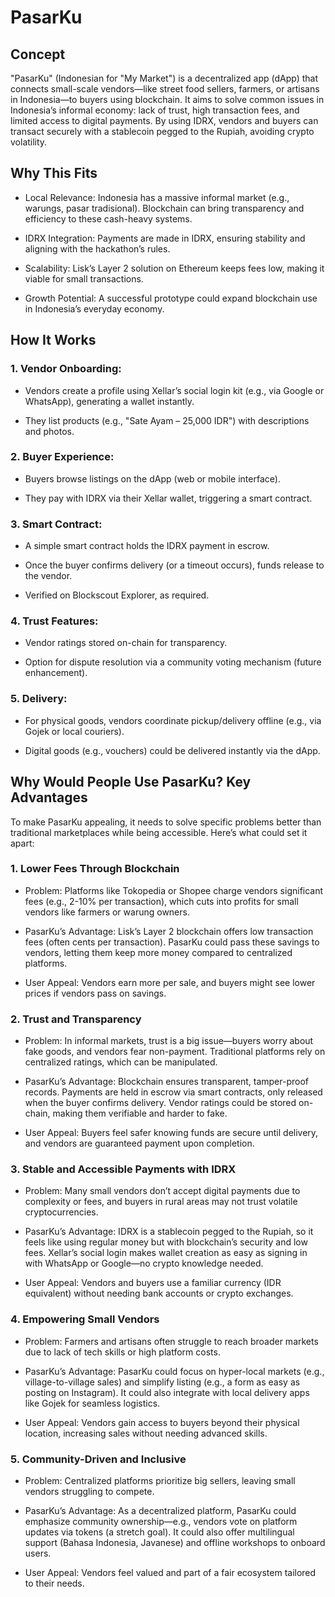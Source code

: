 # PasarKu

## Concept
"PasarKu" (Indonesian for "My Market") is a decentralized app (dApp) that connects small-scale vendors—like street food sellers, farmers, or artisans in Indonesia—to buyers using blockchain. It aims to solve common issues in Indonesia’s informal economy: lack of trust, high transaction fees, and limited access to digital payments. By using IDRX, vendors and buyers can transact securely with a stablecoin pegged to the Rupiah, avoiding crypto volatility.
## Why This Fits
- Local Relevance: Indonesia has a massive informal market (e.g., warungs, pasar tradisional). Blockchain can bring transparency and efficiency to these cash-heavy systems.

- IDRX Integration: Payments are made in IDRX, ensuring stability and aligning with the hackathon’s rules.

- Scalability: Lisk’s Layer 2 solution on Ethereum keeps fees low, making it viable for small transactions.

- Growth Potential: A successful prototype could expand blockchain use in Indonesia’s everyday economy.

## How It Works
### 1. Vendor Onboarding:
- Vendors create a profile using Xellar’s social login kit (e.g., via Google or WhatsApp), generating a wallet instantly.

- They list products (e.g., "Sate Ayam – 25,000 IDR") with descriptions and photos.

### 2. Buyer Experience:
- Buyers browse listings on the dApp (web or mobile interface).

- They pay with IDRX via their Xellar wallet, triggering a smart contract.

### 3. Smart Contract:
- A simple smart contract holds the IDRX payment in escrow.

- Once the buyer confirms delivery (or a timeout occurs), funds release to the vendor.

- Verified on Blockscout Explorer, as required.

### 4. Trust Features:
- Vendor ratings stored on-chain for transparency.

- Option for dispute resolution via a community voting mechanism (future enhancement).

### 5. Delivery:
- For physical goods, vendors coordinate pickup/delivery offline (e.g., via Gojek or local couriers).

- Digital goods (e.g., vouchers) could be delivered instantly via the dApp.

## Why Would People Use PasarKu? Key Advantages
To make PasarKu appealing, it needs to solve specific problems better than traditional marketplaces while being accessible. Here’s what could set it apart:
### 1. Lower Fees Through Blockchain
- Problem: Platforms like Tokopedia or Shopee charge vendors significant fees (e.g., 2-10% per transaction), which cuts into profits for small vendors like farmers or warung owners.

- PasarKu’s Advantage: Lisk’s Layer 2 blockchain offers low transaction fees (often cents per transaction). PasarKu could pass these savings to vendors, letting them keep more money compared to centralized platforms.

- User Appeal: Vendors earn more per sale, and buyers might see lower prices if vendors pass on savings.

### 2. Trust and Transparency
- Problem: In informal markets, trust is a big issue—buyers worry about fake goods, and vendors fear non-payment. Traditional platforms rely on centralized ratings, which can be manipulated.

- PasarKu’s Advantage: Blockchain ensures transparent, tamper-proof records. Payments are held in escrow via smart contracts, only released when the buyer confirms delivery. Vendor ratings could be stored on-chain, making them verifiable and harder to fake.

- User Appeal: Buyers feel safer knowing funds are secure until delivery, and vendors are guaranteed payment upon completion.

### 3. Stable and Accessible Payments with IDRX
- Problem: Many small vendors don’t accept digital payments due to complexity or fees, and buyers in rural areas may not trust volatile cryptocurrencies.

- PasarKu’s Advantage: IDRX is a stablecoin pegged to the Rupiah, so it feels like using regular money but with blockchain’s security and low fees. Xellar’s social login makes wallet creation as easy as signing in with WhatsApp or Google—no crypto knowledge needed.

- User Appeal: Vendors and buyers use a familiar currency (IDR equivalent) without needing bank accounts or crypto exchanges.

### 4. Empowering Small Vendors
- Problem: Farmers and artisans often struggle to reach broader markets due to lack of tech skills or high platform costs.

- PasarKu’s Advantage: PasarKu could focus on hyper-local markets (e.g., village-to-village sales) and simplify listing (e.g., a form as easy as posting on Instagram). It could also integrate with local delivery apps like Gojek for seamless logistics.

- User Appeal: Vendors gain access to buyers beyond their physical location, increasing sales without needing advanced skills.

### 5. Community-Driven and Inclusive
- Problem: Centralized platforms prioritize big sellers, leaving small vendors struggling to compete.

- PasarKu’s Advantage: As a decentralized platform, PasarKu could emphasize community ownership—e.g., vendors vote on platform updates via tokens (a stretch goal). It could also offer multilingual support (Bahasa Indonesia, Javanese) and offline workshops to onboard users.

- User Appeal: Vendors feel valued and part of a fair ecosystem tailored to their needs.



